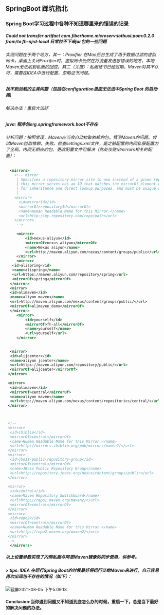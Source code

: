 ## SpringBoot 踩坑指北

###  

### Spring Boot学习过程中各种不知道哪里来的错误的记录



##### Could not transfer artifact com.fiberhome.microserv:iotbusi:pom:0.2.0 from/to fh-njrd-local 日常拉不下来jar包的一些问题

###### 实测问题在于两个地方，其一：Proxifier 在Mac后台生成了用于数据过滤的虚拟网卡，桌面上关闭Proxifier时，虚拟网卡仍然在将流量发送忘错误的地方，本地Maven无法收到私服的回应。其二（关键）：私服证书已经过期，Maven对其不认可，需要在IDEA中进行配置，忽略证书问题。



##### 找不到加载的主类问题（包括在configuration里面无法选中Spring Boot 的启动类)

###### 解决办法：重启大法好



##### java: 程序包org.springframework.boot不存在

###### 分析问题：按照常理，Maven应当会自动拉取依赖的包，猜测Maven的问题。尝试Maven拉取依赖，失败。检查settings.xml文件，是之前配置的内网私服配置为了全局。内网无相应的包。更改配置文件可解决（此处仅贴出mirrors相关的配置）：



``` settings.xml
  <mirrors>
    <!-- mirror
     | Specifies a repository mirror site to use instead of a given repository. The repository that
     | this mirror serves has an ID that matches the mirrorOf element of this mirror. IDs are used
     | for inheritance and direct lookup purposes, and must be unique across the set of mirrors.
     |
    <mirror>
      <id>mirrorId</id>
      <mirrorOf>repositoryId</mirrorOf>
      <name>Human Readable Name for this Mirror.</name>
      <url>http://my.repository.com/repo/path</url>
    </mirror>
     -->
  
     <mirror>
         <id>nexus-aliyun</id>
         <mirrorOf>nexus-aliyun</mirrorOf>
         <name>Nexus aliyun</name>
         <url>http://maven.aliyun.com/nexus/content/groups/public</url>
     </mirror>
     <mirror>
   <id>alispring</id>
   <name>alispring</name>
   <url>https://maven.aliyun.com/repository/spring</url>
   <mirrorOf>spring</mirrorOf>
  </mirror>
  <mirror>
  <id>alimaven</id>
  <name>aliyun maven</name>
  <url>http://maven.aliyun.com/nexus/content/groups/public/</url>
  <mirrorOf>alimaven_demo</mirrorOf>
  </mirror>
     <mirror>
         <id>yourself</id>
         <mirrorOf>fh-all</mirrorOf>
         <name>yourself</name>
         <url>yourself</url>
     </mirror>
     
 
  <mirror>
  <id>alijcenter</id>
  <name>aliyun jcenter</name>
  <url>https://maven.aliyun.com/repository/public/</url>
  <mirrorOf>alijcenter</mirrorOf>
 </mirror>
 
 <mirror>
  <id>alimaven</id>
  <mirrorOf>central</mirrorOf>
  <name>aliyun maven</name>
  <url>http://maven.aliyun.com/nexus/content/repositories/central/</url>
 </mirror>


 
 <!--
 <mirror>
  <id>ibiblio</id>
  <mirrorOf>central</mirrorOf>
  <name>Human Readable Name for this Mirror.</name>
  <url>http://mirrors.ibiblio.org/pub/mirrors/maven2/</url>
 </mirror>
 <mirror>
  <id>jboss-public-repository-group</id>
  <mirrorOf>central</mirrorOf>
  <name>JBoss Public Repository Group</name>
  <url>http://repository.jboss.org/nexus/content/groups/public</url>
 </mirror>
  
 <mirror>
  <id>central</id>
  <name>Maven Repository Switchboard</name>
  <url>http://repo1.maven.org/maven2/</url>
  <mirrorOf>central</mirrorOf>
 </mirror>
 <mirror>
  <id>repo2</id>
  <mirrorOf>central</mirrorOf>
  <name>Human Readable Name for this Mirror.</name>
  <url>http://repo2.maven.org/maven2/</url>
 </mirror>
 -->
  </mirrors>
```



##### 以上设置参数实现了内网私服与阿里Maven镜像的同步使用，供参考。



##### > tips: IDEA 在运行Spring Boot的时候最好将运行交给Maven来进行，自己容易再次出现包不存在的情况（如下）：

![截屏2021-08-05 下午5.09.13](https://github.com/jasondennis/SpringBoot-in-the-pit/blob/master/source/截屏2021-08-05%20下午5.09.13.png)



#### Conclusion:当你遇到问题又不知道到底怎么办的时候，重启一下，总是当下最好的解决问题的办法。

